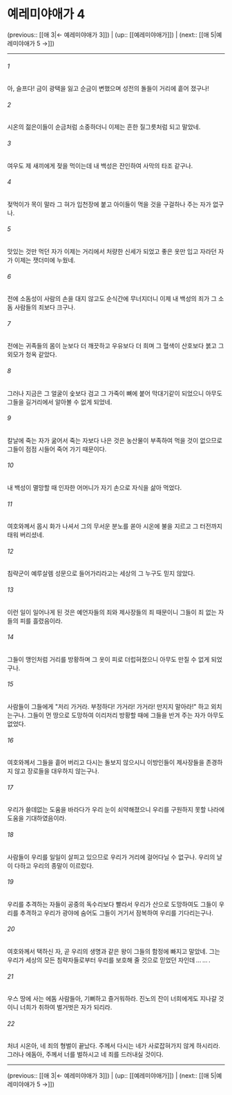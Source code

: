 # 예레미야애가 4

(previous:: [[애 3|← 예레미야애가 3]]) | (up:: [[예레미야애가]]) | (next:: [[애 5|예레미야애가 5 →]])

***




###### 1 

아, 슬프다! 금이 광택을 잃고 순금이 변했으며 성전의 돌들이 거리에 흩어 졌구나! 



###### 2 

시온의 젊은이들이 순금처럼 소중하더니 이제는 흔한 질그릇처럼 되고 말았네. 



###### 3 

여우도 제 새끼에게 젖을 먹이는데 내 백성은 잔인하여 사막의 타조 같구나. 



###### 4 

젖먹이가 목이 말라 그 혀가 입천장에 붙고 아이들이 먹을 것을 구걸하나 주는 자가 없구나. 



###### 5 

맛있는 것만 먹던 자가 이제는 거리에서 처량한 신세가 되었고 좋은 옷만 입고 자라던 자가 이제는 잿더미에 누웠네. 



###### 6 

전에 소돔성이 사람의 손을 대지 않고도 순식간에 무너지더니 이제 내 백성의 죄가 그 소돔 사람들의 죄보다 크구나. 



###### 7 

전에는 귀족들의 몸이 눈보다 더 깨끗하고 우유보다 더 희며 그 혈색이 산호보다 붉고 그 외모가 청옥 같았다. 



###### 8 

그러나 지금은 그 얼굴이 숯보다 검고 그 가죽이 뼈에 붙어 막대기같이 되었으니 아무도 그들을 길거리에서 알아볼 수 없게 되었네. 



###### 9 

칼날에 죽는 자가 굶어서 죽는 자보다 나은 것은 농산물이 부족하여 먹을 것이 없으므로 그들이 점점 시들어 죽어 가기 때문이다. 



###### 10 

내 백성이 멸망할 때 인자한 어머니가 자기 손으로 자식을 삶아 먹었다. 



###### 11 

여호와께서 몹시 화가 나셔서 그의 무서운 분노를 쏟아 시온에 불을 지르고 그 터전까지 태워 버리셨네. 



###### 12 

침략군이 예루살렘 성문으로 들어가리라고는 세상의 그 누구도 믿지 않았다. 



###### 13 

이런 일이 일어나게 된 것은 예언자들의 죄와 제사장들의 죄 때문이니 그들이 죄 없는 자들의 피를 흘렸음이라. 



###### 14 

그들이 맹인처럼 거리를 방황하며 그 옷이 피로 더럽혀졌으니 아무도 만질 수 없게 되었구나. 



###### 15 

사람들이 그들에게 "저리 가거라. 부정하다! 가거라! 가거라! 만지지 말아라!" 하고 외치는구나. 그들이 먼 땅으로 도망하여 이리저리 방황할 때에 그들을 반겨 주는 자가 아무도 없었다. 



###### 16 

여호와께서 그들을 흩어 버리고 다시는 돌보지 않으시니 이방인들이 제사장들을 존경하지 않고 장로들을 대우하지 않는구나. 



###### 17 

우리가 쓸데없는 도움을 바라다가 우리 눈이 쇠약해졌으니 우리를 구원하지 못할 나라에 도움을 기대하였음이라. 



###### 18 

사람들이 우리를 일일이 살피고 있으므로 우리가 거리에 걸어다닐 수 없구나. 우리의 날이 다하고 우리의 종말이 이르렀다. 



###### 19 

우리를 추격하는 자들이 공중의 독수리보다 빨라서 우리가 산으로 도망하여도 그들이 우리를 추격하고 우리가 광야에 숨어도 그들이 거기서 잠복하여 우리를 기다리는구나. 



###### 20 

여호와께서 택하신 자, 곧 우리의 생명과 같은 왕이 그들의 함정에 빠지고 말았네. 그는 우리가 세상의 모든 침략자들로부터 우리를 보호해 줄 것으로 믿었던 자인데 … … . 



###### 21 

우스 땅에 사는 에돔 사람들아, 기뻐하고 즐거워하라. 진노의 잔이 너희에게도 지나갈 것이니 너희가 취하여 벌거벗은 자가 되리라. 



###### 22 

처녀 시온아, 네 죄의 형벌이 끝났다. 주께서 다시는 네가 사로잡혀가지 않게 하시리라. 그러나 에돔아, 주께서 너를 벌하시고 네 죄를 드러내실 것이다.

***

(previous:: [[애 3|← 예레미야애가 3]]) | (up:: [[예레미야애가]]) | (next:: [[애 5|예레미야애가 5 →]])
